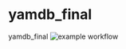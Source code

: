 # yamdb_final
yamdb_final
![example workflow](https://github.com/StromeXb/yamdb_final/actions/workflows/yamdb_workflow.yml/badge.svg)
